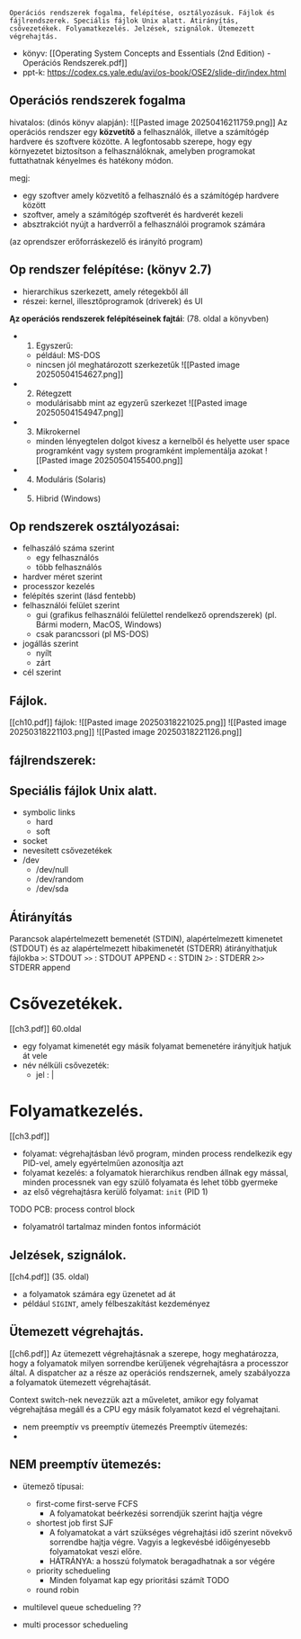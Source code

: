 ```
Operációs rendszerek fogalma, felépítése, osztályozásuk. Fájlok és fájlrendszerek. Speciális fájlok Unix alatt. Átirányítás, csővezetékek. Folyamatkezelés. Jelzések, szignálok. Ütemezett végrehajtás.
```
- könyv: [[Operating System Concepts and Essentials (2nd Edition) - Operációs Rendszerek.pdf]]
- ppt-k: https://codex.cs.yale.edu/avi/os-book/OSE2/slide-dir/index.html

## Operációs rendszerek fogalma
hivatalos: (dinós könyv alapján):
![[Pasted image 20250416211759.png]]
Az operációs rendszer egy **közvetítő** a felhasználók, illetve a számítógép hardvere és szoftvere közötte. A legfontosabb szerepe, hogy egy környezetet biztosítson a felhasználóknak, amelyben programokat futtathatnak kényelmes és hatékony módon.

megj:
- egy szoftver amely közvetítő a felhasználó és a számítógép hardvere között
- szoftver, amely a számítógép szoftverét és hardverét kezeli
- absztrakciót nyújt a hardverről a felhasználói programok számára

(az oprendszer erőforráskezelő és irányító program)

## Op rendszer felépítése: (könyv 2.7)
- hierarchikus szerkezett, amely rétegekből áll
- részei: kernel, illesztőprogramok (driverek) és UI

**Ąz operációs rendszerek felépítéseinek fajtái**: (78. oldal a könyvben)
- 1. Egyszerű: 
	- például: MS-DOS
	- nincsen jól meghatározott szerkezetűk
![[Pasted image 20250504154627.png]]
- 2. Rétegzett
	- modulárisabb mint az egyzerű szerkezet
![[Pasted image 20250504154947.png]]
- 3. Mikrokernel
	- minden lényegtelen dolgot kivesz a kernelből és helyette user space programként vagy system programként implementálja azokat
![[Pasted image 20250504155400.png]]
- 4. Moduláris (Solaris)
- 5. Hibrid (Windows)
## Op rendszerek osztályozásai:
- felhaszáló száma szerint
	- egy felhasználós
	- több felhasználós
- hardver méret szerint
- processzor kezelés
- felépítés szerint (lásd fentebb)
- felhasználói felület szerint
	- gui (grafikus felhasználói felülettel rendelkező oprendszerek) (pl. Bármi modern, MacOS, Windows)
	- csak parancssori (pl MS-DOS)
- jogállás szerint
	- nyílt
	- zárt
- cél szerint

## Fájlok.
[[ch10.pdf]]
fájlok:
![[Pasted image 20250318221025.png]]
![[Pasted image 20250318221103.png]]
![[Pasted image 20250318221126.png]]
## fájlrendszerek:
## Speciális fájlok Unix alatt.
- symbolic links
	- hard
	- soft
 - socket
 - nevesített csővezetékek
 - /dev
	 - /dev/null
	 - /dev/random
	 - /dev/sda

## Átirányítás
Parancsok alapértelmezett bemenetét (STDIN), alapértelmezett kimenetet (STDOUT) és az alapértelmezett hibakimenetét (STDERR) átirányíthatjuk fájlokba
`>`: STDOUT
`>>` : STDOUT APPEND
`<` : STDIN
`2>` : STDERR
`2>>` STDERR append


# Csővezetékek.
[[ch3.pdf]] 60.oldal
- egy folyamat kimenetét egy másik folyamat bemenetére irányítjuk hatjuk át vele
- név nélküli csővezeték:
	- jel : |

# Folyamatkezelés.
[[ch3.pdf]]
- folyamat: végrehajtásban lévő program, minden process rendelkezik egy PID-vel, amely egyértelműen azonosítja azt
- folyamat kezelés: a folyamatok hierarchikus rendben állnak egy mással, minden processnek van egy szülő folyamata és lehet több gyermeke
- az első végrehajtásra kerülő folyamat: `init` (PID 1)

TODO
PCB: process control block
- folyamatról tartalmaz minden fontos információt
## Jelzések, szignálok.
[[ch4.pdf]] (35. oldal)
- a folyamatok számára egy üzenetet ad át
- például `SIGINT`, amely félbeszakítást kezdeményez

## Ütemezett végrehajtás.
[[ch6.pdf]]
Az ütemezett végrehajtásnak a szerepe, hogy meghatározza, hogy a folyamatok milyen sorrendbe kerüljenek végrehajtásra a processzor által.
A dispatcher az a része az operációs rendszernek, amely szabályozza a folyamatok ütemezett végrehajtását.

Context switch-nek nevezzük azt a műveletet, amikor egy folyamat végrehajtása megáll és a CPU egy másik folyamatot kezd el végrehajtani.

- nem preemptív vs preemptív ütemezés 
Preemptív ütemezés:
- 
NEM preemptív ütemezés:
- 

- ütemező típusai: 
	- first-come first-serve FCFS
		- A folyamatokat beérkezési sorrendjük szerint hajtja végre
	- shortest job first SJF
		- A folyamatokat a várt szükséges végrehajtási idő szerint növekvő sorrendbe hajtja végre. Vagyis a legkevésbé időigényesebb folyamatokat veszi előre.
		- HÁTRÁNYA: a hosszú folymatok beragadhatnak a sor végére
	- priority schedueling
		- Minden folyamat kap egy prioritási számít TODO
	- round robin

- multilevel queue schedueling ??
- multi processor schedueling